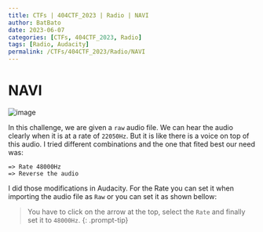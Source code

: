 ```yaml
---
title: CTFs | 404CTF_2023 | Radio | NAVI
author: BatBato
date: 2023-06-07
categories: [CTFs, 404CTF_2023, Radio]
tags: [Radio, Audacity]
permalink: /CTFs/404CTF_2023/Radio/NAVI
---
```


# NAVI

![image](https://github.com/Nouman404/nouman404.github.io/assets/73934639/e9ed5466-80ac-40ff-94ab-1d9431fcaff7)

In this challenge, we are given a `raw` audio file. We can hear the audio clearly when it is at a rate of `22050Hz`. But it is like there is a voice on top of this audio. I tried different combinations and the one that fited best our need was:

```
=> Rate 48000Hz
=> Reverse the audio
```

I did those modifications in Audacity. For the Rate you can set it when importing the audio file as `Raw` or you can set it as shown bellow:



> You have to click on the arrow at the top, select the `Rate` and finally set it to `48000Hz`.
{: .prompt-tip}

